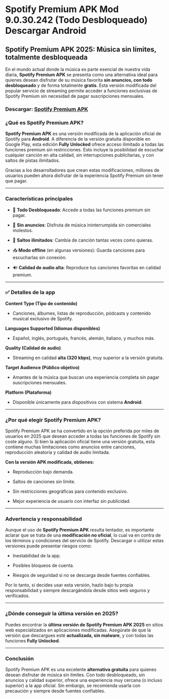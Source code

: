 ﻿# Spotify Premium APK Mod 9.0.30.242 (Todo Desbloqueado) Descargar Android

## Spotify Premium APK 2025: Música sin límites, totalmente desbloqueada

En el mundo actual donde la música es parte esencial de nuestra vida diaria, **Spotify Premium APK** se presenta como una alternativa ideal para quienes desean disfrutar de su música favorita **sin anuncios, con todo desbloqueado** y de forma totalmente **gratis**. Esta versión modificada del popular servicio de streaming permite acceder a funciones exclusivas de Spotify Premium sin necesidad de pagar suscripciones mensuales.
### Descargar: [Spotify Premium APK](https://tinyurl.com/364tew76)
### ¿Qué es Spotify Premium APK?

**Spotify Premium APK** es una versión modificada de la aplicación oficial de Spotify para **Android**. A diferencia de la versión gratuita disponible en Google Play, esta edición **Fully Unlocked** ofrece acceso ilimitado a todas las funciones premium sin restricciones. Esto incluye la posibilidad de escuchar cualquier canción en alta calidad, sin interrupciones publicitarias, y con saltos de pistas ilimitados.

Gracias a los desarrolladores que crean estas modificaciones, millones de usuarios pueden ahora disfrutar de la experiencia Spotify Premium sin tener que pagar.

----------

### Características principales

-   🎵 **Todo Desbloqueado**: Accede a todas las funciones premium sin pagar.
    
-   📶 **Sin anuncios**: Disfruta de música ininterrumpida sin comerciales molestos.
    
-   🔁 **Saltos ilimitados**: Cambia de canción tantas veces como quieras.
    
-   📥 **Modo offline** (en algunas versiones): Guarda canciones para escucharlas sin conexión.
    
-   🔊 **Calidad de audio alta**: Reproduce tus canciones favoritas en calidad premium.
    

----------

### ✅ Detalles de la app

**Content Type (Tipo de contenido)**

-   Canciones, álbumes, listas de reproducción, pódcasts y contenido musical exclusivo de Spotify.
    

**Languages Supported (Idiomas disponibles)**

-   Español, inglés, portugués, francés, alemán, italiano, y muchos más.
    

**Quality (Calidad de audio)**

-   Streaming en calidad **alta (320 kbps)**, muy superior a la versión gratuita.
    

**Target Audience (Público objetivo)**

-   Amantes de la música que buscan una experiencia completa sin pagar suscripciones mensuales.
    

**Platform (Plataforma)**

-   Disponible únicamente para dispositivos con sistema **Android**.
    

----------

### ¿Por qué elegir Spotify Premium APK?

Spotify Premium APK se ha convertido en la opción preferida por miles de usuarios en 2025 que desean acceder a todas las funciones de Spotify sin coste alguno. Si bien la aplicación oficial tiene una versión gratuita, esta contiene muchas limitaciones como anuncios entre canciones, reproducción aleatoria y calidad de audio limitada.

**Con la versión APK modificada, obtienes:**

-   Reproducción bajo demanda.
    
-   Saltos de canciones sin límite.
    
-   Sin restricciones geográficas para contenido exclusivo.
    
-   Mejor experiencia de usuario con interfaz sin publicidad.
    

----------

### Advertencia y responsabilidad

Aunque el uso de **Spotify Premium APK** resulta tentador, es importante aclarar que se trata de una **modificación no oficial**, lo cual va en contra de los términos y condiciones del servicio de Spotify. Descargar o utilizar estas versiones puede presentar riesgos como:

-   Inestabilidad de la app.
    
-   Posibles bloqueos de cuenta.
    
-   Riesgos de seguridad si no se descarga desde fuentes confiables.
    

Por lo tanto, si decides usar esta versión, hazlo bajo tu propia responsabilidad y siempre descargándola desde sitios web seguros y verificados.

----------

### ¿Dónde conseguir la última versión en 2025?

Puedes encontrar la **última versión de Spotify Premium APK 2025** en sitios web especializados en aplicaciones modificadas. Asegúrate de que la versión que descargues esté **actualizada, sin malware**, y con todas las funciones **Fully Unlocked**.

----------

### Conclusión

Spotify Premium APK es una excelente **alternativa gratuita** para quienes desean disfrutar de música sin límites. Con todo desbloqueado, sin anuncios y calidad superior, ofrece una experiencia muy cercana (o incluso superior) a la app oficial. Sin embargo, se recomienda usarla con precaución y siempre desde fuentes confiables.
